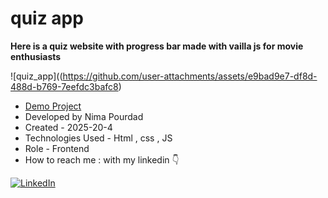 # quiz app
**Here is a quiz website with progress bar made with vailla js for movie enthusiasts**

![quiz_app]((https://github.com/user-attachments/assets/e9bad9e7-df8d-488d-b769-7eefdc3bafc8)
- [Demo Project](https://nima-frontend.github.io/quiz-app/)
- Developed by Nima Pourdad
- Created - 2025-20-4
- Technologies Used - Html , css , JS 
- Role - Frontend
- How to reach me : with my linkedin  👇
  
[![LinkedIn](https://img.shields.io/badge/LinkedIn-0077B5?style=for-the-badge&logo=linkedin&logoColor=white)](https://linkedin.com/in/nima-pourdad-b2a5bb331)
